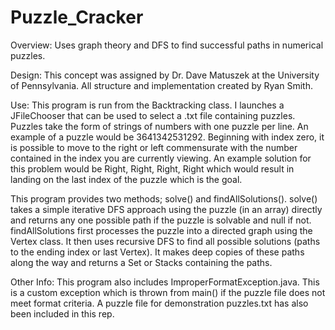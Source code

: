 # Puzzle_Cracker
Overview: Uses graph theory and DFS to find successful paths in numerical puzzles.

Design: This concept was assigned by Dr. Dave Matuszek at the University of Pennsylvania. All structure and implementation created by Ryan Smith.

Use: This program is run from the Backtracking class. I launches a JFileChooser that can be used to select a .txt file containing puzzles. Puzzles take the form of strings of numbers with one puzzle per line. An example of a puzzle would be 3641342531292. Beginning with index zero, it is possible to move to the right or left commensurate with the number contained in the index you are currently viewing. An example solution for this problem would be Right, Right, Right, Right which would result in landing on the last index of the puzzle which is the goal. 

This program provides two methods; solve() and findAllSolutions(). solve() takes a simple iterative DFS approach using the puzzle (in an array) directly and returns any one possible path if the puzzle is solvable and null if not. findAllSolutions first processes the puzzle into a directed graph using the Vertex class. It then uses recursive DFS to find all possible solutions (paths to the ending index or last Vertex). It makes deep copies of these paths along the way and returns a Set or Stacks containing the paths. 

Other Info: This program also includes ImproperFormatException.java. This is a custom exception which is thrown from main() if the puzzle file does not meet format criteria. A puzzle file for demonstration puzzles.txt has also been included in this rep. 